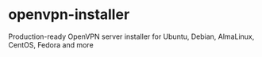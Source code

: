 # openvpn-installer
Production-ready OpenVPN server installer for Ubuntu, Debian, AlmaLinux, CentOS, Fedora and more
